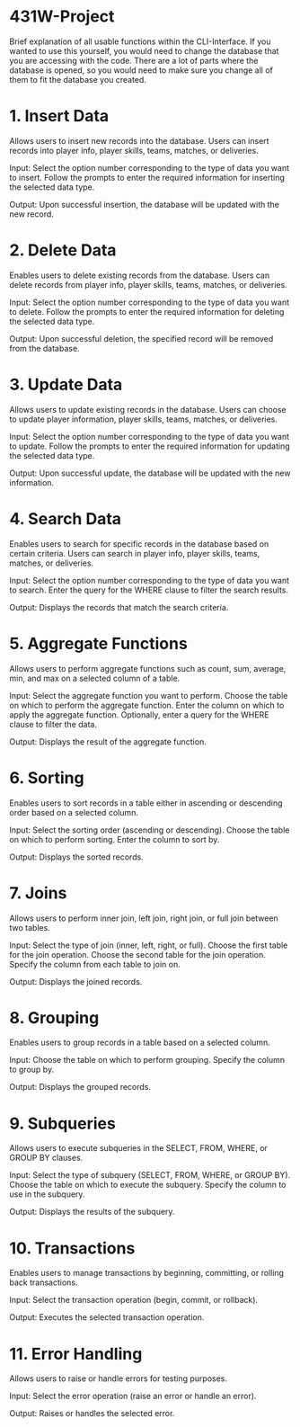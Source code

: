 # 431W-Project
Brief explanation of all usable functions within the CLI-Interface. If you wanted to use this yourself, you would need to change the database that you are accessing with the code. There are a lot of parts where the database is opened, so you would need to make sure you change all of them to fit the database you created. 


# 1. Insert Data

Allows users to insert new records into the database. Users can insert records into player info, player skills, teams, matches, or deliveries.

Input:
Select the option number corresponding to the type of data you want to insert.
Follow the prompts to enter the required information for inserting the selected data type.

Output:
Upon successful insertion, the database will be updated with the new record.

# 2. Delete Data
   
Enables users to delete existing records from the database. Users can delete records from player info, player skills, teams, matches, or deliveries.

Input:
Select the option number corresponding to the type of data you want to delete.
Follow the prompts to enter the required information for deleting the selected data type.

Output:
Upon successful deletion, the specified record will be removed from the database.

# 3. Update Data
   
Allows users to update existing records in the database. Users can choose to update player information, player skills, teams, matches, or deliveries.

Input:
Select the option number corresponding to the type of data you want to update.
Follow the prompts to enter the required information for updating the selected data type.

Output:
Upon successful update, the database will be updated with the new information.

# 4. Search Data
   
Enables users to search for specific records in the database based on certain criteria. Users can search in player info, player skills, teams, matches, or deliveries.

Input:
Select the option number corresponding to the type of data you want to search.
Enter the query for the WHERE clause to filter the search results.

Output:
Displays the records that match the search criteria.

# 5. Aggregate Functions
   
Allows users to perform aggregate functions such as count, sum, average, min, and max on a selected column of a table.

Input:
Select the aggregate function you want to perform.
Choose the table on which to perform the aggregate function.
Enter the column on which to apply the aggregate function.
Optionally, enter a query for the WHERE clause to filter the data.

Output:
Displays the result of the aggregate function.

# 6. Sorting
   
Enables users to sort records in a table either in ascending or descending order based on a selected column.

Input:
Select the sorting order (ascending or descending).
Choose the table on which to perform sorting.
Enter the column to sort by.

Output:
Displays the sorted records.

# 7. Joins
   
Allows users to perform inner join, left join, right join, or full join between two tables.

Input:
Select the type of join (inner, left, right, or full).
Choose the first table for the join operation.
Choose the second table for the join operation.
Specify the column from each table to join on.

Output:
Displays the joined records.

# 8. Grouping
   
Enables users to group records in a table based on a selected column.

Input:
Choose the table on which to perform grouping.
Specify the column to group by.

Output:
Displays the grouped records.

# 9. Subqueries
    
Allows users to execute subqueries in the SELECT, FROM, WHERE, or GROUP BY clauses.

Input:
Select the type of subquery (SELECT, FROM, WHERE, or GROUP BY).
Choose the table on which to execute the subquery.
Specify the column to use in the subquery.

Output:
Displays the results of the subquery.

# 10. Transactions
    
Enables users to manage transactions by beginning, committing, or rolling back transactions.

Input:
Select the transaction operation (begin, commit, or rollback).

Output:
Executes the selected transaction operation.

# 11. Error Handling
    
Allows users to raise or handle errors for testing purposes.

Input:
Select the error operation (raise an error or handle an error).

Output:
Raises or handles the selected error.
